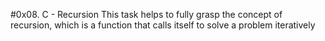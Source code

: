 #0x08. C - Recursion
This task helps to fully grasp the concept of recursion, which is a function
that calls itself to solve a problem iteratively
